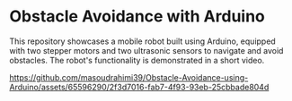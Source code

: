 # Obstacle Avoidance with Arduino


This repository showcases a mobile robot built using Arduino, equipped with two stepper motors and two ultrasonic sensors to navigate and avoid obstacles. The robot's functionality is demonstrated in a short video.

https://github.com/masoudrahimi39/Obstacle-Avoidance-using-Arduino/assets/65596290/2f3d7016-fab7-4f93-93eb-25cbbade804d

